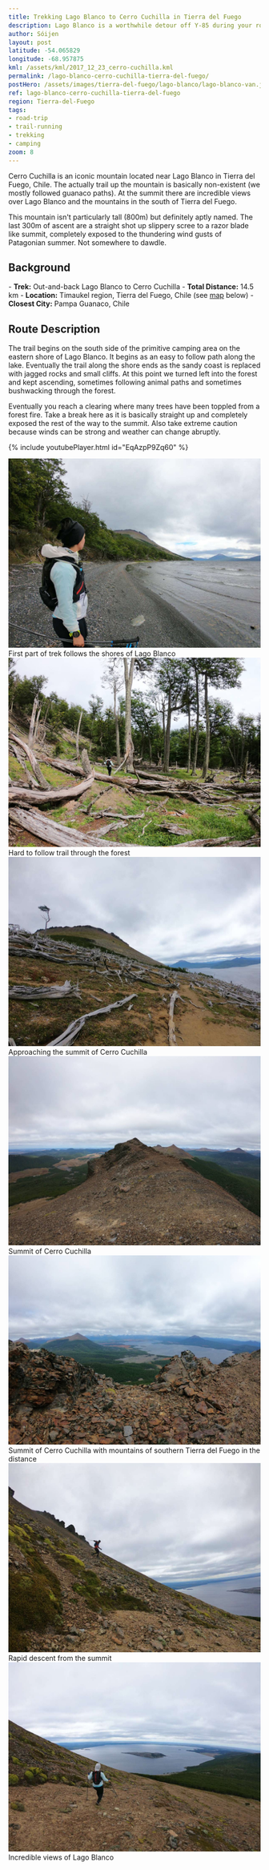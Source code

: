 ```yaml
---
title: Trekking Lago Blanco to Cerro Cuchilla in Tierra del Fuego
description: Lago Blanco is a worthwhile detour off Y-85 during your road trip to the Chilean side of Tierra del Fuego. Pair it with a trek to the razor blade like summit of Cerro Cuchilla.
author: Sóijen
layout: post
latitude: -54.065829
longitude: -68.957875
kml: /assets/kml/2017_12_23_cerro-cuchilla.kml
permalink: /lago-blanco-cerro-cuchilla-tierra-del-fuego/
postHero: /assets/images/tierra-del-fuego/lago-blanco/lago-blanco-van.jpg
ref: lago-blanco-cerro-cuchilla-tierra-del-fuego
region: Tierra-del-Fuego
tags:
- road-trip
- trail-running
- trekking
- camping
zoom: 8
---
```


Cerro Cuchilla is an iconic mountain located near Lago Blanco in Tierra del Fuego, Chile. The actually trail up the mountain is basically non-existent (we mostly followed guanaco paths). At the summit there are incredible views over Lago Blanco and the mountains in the south of Tierra del Fuego.

This mountain isn't particularly tall (800m) but definitely aptly named. The last 300m of ascent are a straight shot up slippery scree to a razor blade like summit, completely exposed to the thundering wind gusts of Patagonian summer. Not somewhere to dawdle.

<h2>Background</h2>
- <strong>Trek:</strong> Out-and-back Lago Blanco to Cerro Cuchilla
- <strong>Total Distance:</strong> 14.5 km
- <strong>Location:</strong> Timaukel region, Tierra del Fuego, Chile (see <a href="#map">map</a> below)
- <strong>Closest City:</strong> Pampa Guanaco, Chile

<h2>Route Description</h2>

The trail begins on the south side of the primitive camping area on the eastern shore of Lago Blanco. It begins as an easy to follow path along the lake. Eventually the trail along the shore ends as the sandy coast is replaced with jagged rocks and small cliffs. At this point we turned left into the forest and kept ascending, sometimes following animal paths and sometimes bushwacking through the forest.

Eventually you reach a clearing where many trees have been toppled from a forest fire. Take a break here as it is basically straight up and completely exposed the rest of the way to the summit. Also take extreme caution because winds can be strong and weather can change abruptly.

{% include youtubePlayer.html id="EqAzpP9Zq60" %}

<img src="/assets/images/tierra-del-fuego/lago-blanco/lago-blanco-trek.jpg" alt="Trekking Lago Blanco to Cerro Cuchilla">
<div class="img-caption">First part of trek follows the shores of Lago Blanco</div>
<img src="/assets/images/tierra-del-fuego/lago-blanco/trees-cerro-cuchilla.jpg" alt="Ascent to Cerro Cuchilla">
<div class="img-caption">Hard to follow trail through the forest</div>
<img src="/assets/images/tierra-del-fuego/lago-blanco/cerro-cuchilla-near-summit.jpg" alt="Near summit Cerro Cuchilla">
<div class="img-caption">Approaching the summit of Cerro Cuchilla</div>
<img src="/assets/images/tierra-del-fuego/lago-blanco/summit-cerro-cuchilla.jpg" alt="Summit Cerro Cuchilla">
<div class="img-caption">Summit of Cerro Cuchilla</div>
<img src="/assets/images/tierra-del-fuego/lago-blanco/summit-cerro-cuchilla-lago.jpg" alt="Summit Cerro Cuchilla">
<div class="img-caption">Summit of Cerro Cuchilla with mountains of southern Tierra del Fuego in the distance</div>
<img src="/assets/images/tierra-del-fuego/lago-blanco/cerro-cuchilla-descent.jpg" alt="Descending Cerro Cuchilla">
<div class="img-caption">Rapid descent from the summit</div>
<img src="/assets/images/tierra-del-fuego/lago-blanco/lago-blanco-cerro-cuchilla.jpg" alt="Descending Cerro Cuchilla with Lago Blanco in distance">
<div class="img-caption">Incredible views of Lago Blanco</div>
